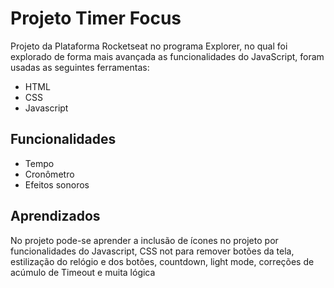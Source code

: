 
# Projeto Timer Focus

Projeto da Plataforma Rocketseat no programa Explorer, no qual foi explorado de forma mais avançada as funcionalidades do JavaScript, foram usadas as seguintes ferramentas: 


- HTML
- CSS
- Javascript



## Funcionalidades

- Tempo
- Cronômetro 
- Efeitos sonoros


## Aprendizados

No projeto pode-se aprender a inclusão de ícones no projeto por funcionalidades do Javascript, CSS not para remover botões da tela, estilização do relógio e dos botões, countdown, light mode, correções de acúmulo de Timeout e muita lógica
